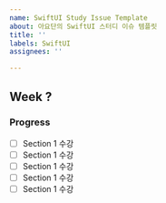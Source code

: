```yaml
---
name: SwiftUI Study Issue Template
about: 아요단의 SwiftUI 스터디 이슈 템플릿
title: ''
labels: SwiftUI
assignees: ''

---
```


## Week ?
### Progress
- [ ] Section 1 수강
- [ ] Section 1 수강
- [ ] Section 1 수강
- [ ] Section 1 수강
- [ ] Section 1 수강
